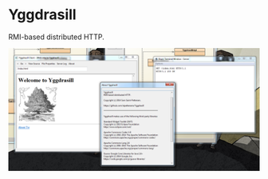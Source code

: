 Yggdrasill
==========

RMI-based distributed HTTP.

![Alt text](/_YggdrasillDemo_.png?raw=true "Yggdrasill Demo")
